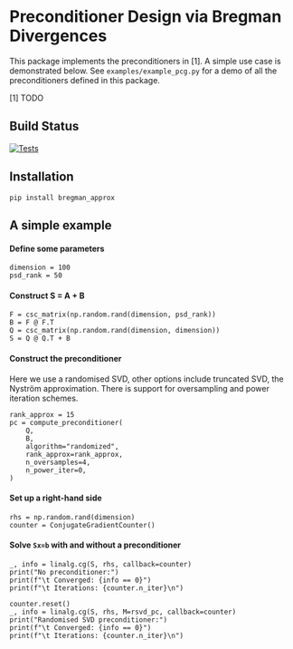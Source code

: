 # Preconditioner Design via Bregman Divergences

This package implements the preconditioners in [1]. A simple use case
is demonstrated below. See `examples/example_pcg.py` for a demo of all the 
preconditioners defined in this package.

[1] TODO

## Build Status

[![Tests](https://github.com/andreasbock/scaled_preconditioners/actions/workflows/tests.yml/badge.svg)](https://github.com/andreasbock/scaled_preconditioners/actions/workflows/tests.yml)

## Installation

``pip install bregman_approx``

## A simple example

#### Define some parameters
```
dimension = 100
psd_rank = 50
```

#### Construct S = A + B
```
F = csc_matrix(np.random.rand(dimension, psd_rank))
B = F @ F.T
Q = csc_matrix(np.random.rand(dimension, dimension))
S = Q @ Q.T + B
```

#### Construct the preconditioner
Here we use a randomised SVD, other options include truncated SVD, the
Nyström approximation. There is support for oversampling and power iteration
schemes.
```
rank_approx = 15
pc = compute_preconditioner(
    Q,
    B,
    algorithm="randomized",
    rank_approx=rank_approx,
    n_oversamples=4,
    n_power_iter=0,
)
```

#### Set up a right-hand side

```
rhs = np.random.rand(dimension)
counter = ConjugateGradientCounter()
```

#### Solve `Sx=b` with and without a preconditioner 
```
_, info = linalg.cg(S, rhs, callback=counter)
print("No preconditioner:")
print(f"\t Converged: {info == 0}")
print(f"\t Iterations: {counter.n_iter}\n")

counter.reset()
_, info = linalg.cg(S, rhs, M=rsvd_pc, callback=counter)
print("Randomised SVD preconditioner:")
print(f"\t Converged: {info == 0}")
print(f"\t Iterations: {counter.n_iter}\n")
```
